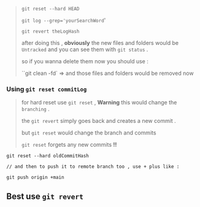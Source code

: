>`git reset --hard HEAD`
>
>`git log --grep='yourSearchWord`'
>
>`git revert theLogHash`
>
>after doing this , __obviously__ the new files and folders would be `Untracked` and you can see them with `git status` .
>
>so if you wanna delete them now you should use :
>
>``git clean -fd` => and those files and folders would be removed now

### Using `git reset commitLog`

> for hard reset use `git reset` , __Warning__ this would change the `branching` .
>
> the `git revert` simply goes back and creates a new commit .
>
> but `git reset` would change the branch and commits
>
> `git reset` forgets any new commits __!!__

```
git reset --hard oldCommitHash

// and then to push it to remote branch too , use + plus like :

git push origin +main
```

## Best use `git revert`

